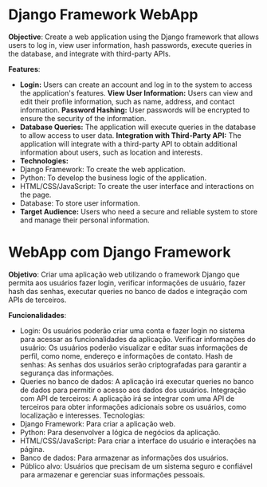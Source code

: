 # Django Framework WebApp
<b>Objective</b>: Create a web application using the Django framework that allows users to log in, view user information, hash passwords, execute queries in the database, and integrate with third-party APIs.

<b>Features</b>:

<ul>
  <li>
    <b>Login:</b> Users can create an account and log in to the system to access the application's features.
    <b>View User Information:</b> Users can view and edit their profile information, such as name, address, and contact information.
    <b>Password Hashing:</b> User passwords will be encrypted to ensure the security of the information.
  </li>
  <li>
    <b>Database Queries:</b> The application will execute queries in the database to allow access to user data.
    <b>Integration with Third-Party API:</b> The application will integrate with a third-party API to obtain additional information about users, such as location and interests.
  </li>
  <li>
    <b>Technologies:</b>
  </li>
  <li>
    Django Framework: To create the web application.
  </li>
  <li>
    Python: To develop the business logic of the application.
  </li>
  <li>
    HTML/CSS/JavaScript: To create the user interface and interactions on the page.
  </li>
  <li>
    Database: To store user information.
  </li>
  <li>
    <b>Target Audience:</b> Users who need a secure and reliable system to store and manage their personal information.
  </li>
</ul>

# WebApp com Django Framework

<b> Objetivo</b>: Criar uma aplicação web utilizando o framework Django que permita aos usuários fazer login, verificar informações de usuário, fazer hash das senhas, executar queries no banco de dados e integração com APIs de terceiros.

<b>Funcionalidades</b>:

<ul>
  <li>
    Login: Os usuários poderão criar uma conta e fazer login no sistema para acessar as funcionalidades da aplicação.
Verificar informações do usuário: Os usuários poderão visualizar e editar suas informações de perfil, como nome, endereço e informações de contato.
Hash de senhas: As senhas dos usuários serão criptografadas para garantir a segurança das informações.
  </li>
  <li>
  Queries no banco de dados: A aplicação irá executar queries no banco de dados para permitir o acesso aos dados dos usuários.
Integração com API de terceiros: A aplicação irá se integrar com uma API de terceiros para obter informações adicionais sobre os usuários, como localização e interesses.
Tecnologias:
  </li>

  <li>
    Django Framework: Para criar a aplicação web.
  </li>
  <li>
    Python: Para desenvolver a lógica de negócios da aplicação.
  </li>
  <li>
    HTML/CSS/JavaScript: Para criar a interface do usuário e interações na página.
  </li>
  <li>
    Banco de dados: Para armazenar as informações dos usuários.
  </li>
  <li>
    Público alvo: Usuários que precisam de um sistema seguro e confiável para armazenar e gerenciar suas informações pessoais.
  </li>

  
  
